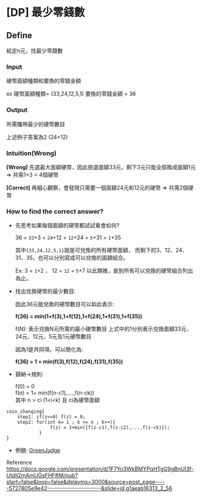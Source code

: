 # [DP] 最少零錢數

## Define
給定n元，找最少零錢數

### Input
硬幣面額種類和要換的零錢金額

ex 硬幣面額種類= {33,24,12,5,1}
   要換的零錢金額 = 36
### Output
所需攜帶最少的硬幣數目

上述例子答案為2 (24+12)

### Intuition(Wrong)

**[Wrong]**
先選最大面額硬幣，因此挑選面額33元，剩下3元只能全部換成面額1元
=> 共需1+3 = 4個硬幣

**[Correct]**
再細心觀察，會發現只需要一個面額24元和12元的硬幣
=> 共需2個硬幣

### How to find the correct answer?

+ 先思考如果每個面額的硬幣都試試看會如何?

    36 = `33`+3 = `24`+12 = `12`+24 = `5`+31 = `1`+35

    其中`{33,24,12,5,1}`就是可兌換的所有硬幣面額，
    而剩下的3、12、24、31、35，也可以分別寫成可以兌換的面額組合。
    
    Ex:  3 = `1`+2 ，
        12 = `12` = `5`+7
        以此類推，直到所有可以兌換的硬幣組合列出為止。

+ 找出兌換硬幣的最少數目:
    
    因此36元能兌換的硬幣數目可以如此表示:

    **f(36) = min(1+f(3),1+f(12),1+f(24),1+f(31),1+f(35))**

    f(N): 表示兌換N元所需的最小硬幣數目
    上式中的1分別表示兌換面額33元、24元、12元、5元及1元硬幣數目

    因為1是共同項，可以簡化為:

    **f(36) = 1 + min(f(3),f(12),f(24),f(31),f(35))**

+ 歸納->規則:

    f(0) = 0  
    f(n) = 1+ min(f(n-c1),....,f(n-ck))   
    其中 n > ci  (1<i<k) 且 ci為硬幣面額  


```
coin_changing{
    step1: if(z<=0) f(z) = 0;
    step2: for(int k= 1 ; k <= n ; k++){
                f(z) = 1+min({f(z-c1),f(z-c2),...,f(z-ck)});
            }
}
```

+ 例題:
[GreenJudge](https://github.com/StarCoral/Competitive-Programming/blob/master/GreenJudge/b028.cpp)


Reference
https://docs.google.com/presentation/d/1F7Yo3WkBMYPqHTgG9gBnUI3f-Utdil2mAmUGsFHFftM/pub?start=false&loop=false&delayms=3000&source=post_page-----5727805e9e42----------------------&slide=id.g1aeab16313_2_56